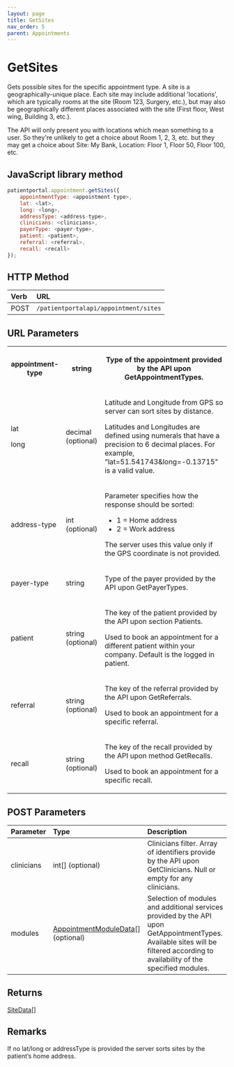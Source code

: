 ```yaml
---
layout: page
title: GetSites
nav_order: 5
parent: Appointments
---
```


# GetSites

Gets possible sites for the specific appointment type. A site is a geographically-unique place. Each site may include additional 'locations', which are typically rooms at the site (Room 123, Surgery, etc.), but may also be geographically different places associated with the site (First floor, West wing, Building 3, etc.).

The API will only present you with locations which mean something to a user. So they're unlikely to get a choice about Room 1, 2, 3, etc. but they may get a choice about Site: My Bank, Location: Floor 1, Floor 50, Floor 100, etc.

## JavaScript library method

```javascript
patientportal.appointment.getSites({
    appointmentType: <appointment-type>,
    lat: <lat>,
    long: <long>,
    addressType: <address-type>,
    clinicians: <clinicians>,
    payerType: <payer-type>,
    patient: <patient>,
    referral: <referral>,
    recall: <recall>
});
```

## HTTP Method

| Verb | URL                                               |
|:-----|:--------------------------------------------------|
| POST | `/patientportalapi/appointment/sites` |

## URL Parameters

<table><tbody><tr><th><p>appointment-type</p></th><th><p>string</p></th><th><p>Type of the appointment provided by the API upon GetAppointmentTypes.</p></th></tr><tr><td><p>lat</p><p>long</p></td><td><p>decimal (optional)</p></td><td><p>Latitude and Longitude from GPS so server can sort sites by distance.</p><p>Latitudes and Longitudes are defined using numerals that have a precision to 6 decimal places. For example, “lat=51.541743&amp;long=-0.13715" is a valid value.</p></td></tr><tr><td><p>address-type</p></td><td><p>int (optional)</p></td><td><p>Parameter specifies how the response should be sorted:</p><ul><li>1 = Home address</li><li>2 = Work address</li></ul><p>The server uses this value only if the GPS coordinate is not provided.</p></td></tr><tr><td><p>payer-type</p></td><td><p>string</p></td><td><p>Type of the payer provided by the API upon GetPayerTypes.</p></td></tr><tr><td><p>patient</p></td><td><p>string (optional)</p></td><td><p>The key of the patient provided by the API upon section Patients.</p><p>Used to book an appointment for a different patient within your company. Default is the logged in patient.</p></td></tr><tr><td><p>referral</p></td><td><p>string (optional)</p></td><td><p>The key of the referral provided by the API upon GetReferrals.</p><p>Used to book an appointment for a specific referral.</p></td></tr><tr><td><p>recall</p></td><td><p>string (optional)</p></td><td><p>The key of the recall provided by the API upon method GetRecalls.</p><p>Used to book an appointment for a specific recall.</p></td></tr></tbody></table>

## POST Parameters

| Parameter | Type   | Description                                                 |
|:----------|:-------|:------------------------------------------------------------|
| clinicians | int[] (optional) | Clinicians filter. Array of identifiers provide by the API upon GetClinicians. Null or empty for any clinicians. |
| modules | [AppointmentModuleData](../objects-and-data-types/appointmentmoduledata)[] (optional) | Selection of modules and additional services provided by the API upon GetAppointmentTypes. Available sites will be filtered according to availability of the specified modules. |

## Returns

[SiteData](../objects-and-data-types/sitedata)[]

## Remarks

If no lat/long or addressType is provided the server sorts sites by the patient’s home address.
